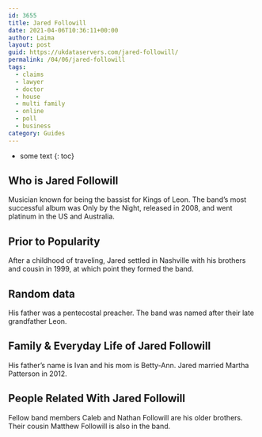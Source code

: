 ```yaml
---
id: 3655
title: Jared Followill
date: 2021-04-06T10:36:11+00:00
author: Laima
layout: post
guid: https://ukdataservers.com/jared-followill/
permalink: /04/06/jared-followill
tags:
  - claims
  - lawyer
  - doctor
  - house
  - multi family
  - online
  - poll
  - business
category: Guides
---
```


* some text
{: toc}


## Who is Jared Followill
                  
                  
                  
Musician known for being the bassist for Kings of Leon. The band&#8217;s most successful album was Only by the Night, released in 2008, and went platinum in the US and Australia.
                  
              
            
              
            
                
                
                
## Prior to Popularity
                  
                  
                  
After a childhood of traveling, Jared settled in Nashville with his brothers and cousin in 1999, at which point they formed the band.
                  
              
            
              
            
                
                
                
## Random data
                  
                  
                  
His father was a pentecostal preacher. The band was named after their late grandfather Leon.
                  
              
            
              
            
                
                
                
## Family & Everyday Life of Jared Followill
                  
                  
                  
His father&#8217;s name is Ivan and his mom is Betty-Ann. Jared married Martha Patterson in 2012.
                  
              
            
              
            
                
                
                
## People Related With Jared Followill
                  
                  
                  
Fellow band members Caleb and Nathan Followill are his older brothers. Their cousin Matthew Followill is also in the band.
                  
              
            
              
            
                
              
            
              
              
            
            
              
            
          
          
          